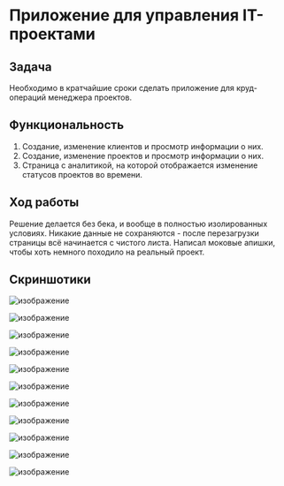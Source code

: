 # Приложение для управления IT-проектами

## Задача
Необходимо в кратчайшие сроки сделать приложение для круд-операций менеджера проектов.

## Функциональность
1. Создание, изменение клиентов и просмотр информации о них.
2. Создание, изменение проектов и просмотр информации о них.
3. Страница с аналитикой, на которой отображается изменение статусов проектов во времени.

## Ход работы

Решение делается без бека, и вообще в полностью изолированных условиях. Никакие данные не сохраняются - после перезагрузки страницы всё начинается с чистого листа. Написал моковые апишки, чтобы хоть немного походило на реальный проект.

## Скриншотики

![изображение](https://user-images.githubusercontent.com/98012969/227927274-c84f5cc9-24ff-4890-be7e-0e016cb4881c.png)

![изображение](https://user-images.githubusercontent.com/98012969/227782162-72963d87-e173-4e41-8326-60798043ddf4.png)

![изображение](https://user-images.githubusercontent.com/98012969/227782191-aa4c4bff-8eae-4524-861f-5f33fff84c15.png)

![изображение](https://user-images.githubusercontent.com/98012969/227782171-fbeed78e-4fb7-42a1-a2e4-ebf6e90aa36b.png)

![изображение](https://user-images.githubusercontent.com/98012969/227927855-2d035a82-2355-4686-b406-69326d98f132.png)

![изображение](https://user-images.githubusercontent.com/98012969/227782174-de56ba3b-06c4-4867-ad8d-1fdb67304bbb.png)

![изображение](https://user-images.githubusercontent.com/98012969/227927350-3df589c2-aa04-4b16-abb7-5da9277e64f8.png)

![изображение](https://user-images.githubusercontent.com/98012969/227927380-f9683351-35fa-4a71-bb6a-43d92c0362dd.png)

![изображение](https://user-images.githubusercontent.com/98012969/227927788-4600e888-8eb7-41e2-80e4-54f7aad1590a.png)

![изображение](https://user-images.githubusercontent.com/98012969/228223159-f7c8848b-064b-4f71-a5e2-c3f2f53991d7.png)

![изображение](https://user-images.githubusercontent.com/98012969/228223236-13c661c3-dc48-46d9-ba62-b752c0e6da9a.png)

